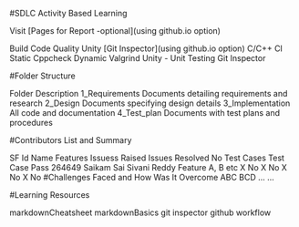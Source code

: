 #SDLC Activity Based Learning

Visit [Pages for Report -optional](using github.io option)

Build	Code Quality	Unity	[Git Inspector](using github.io option)
C/C++ CI	Static Cppcheck Dynamic Valgrind	Unity - Unit Testing	Git Inspector

#Folder Structure

Folder	Description
1_Requirements	Documents detailing requirements and research
2_Design	Documents specifying design details
3_Implementation	All code and documentation
4_Test_plan	Documents with test plans and procedures

#Contributors List and Summary

SF Id	Name	Features	Issuess Raised	Issues Resolved	No Test Cases	Test Case Pass
264649	Saikam Sai Sivani Reddy	Feature A, B etc	X No	X No	X No	X No
#Challenges Faced and How Was It Overcome
ABC
BCD
...
...

#Learning Resources

markdownCheatsheet
markdownBasics
git inspector
github workflow
